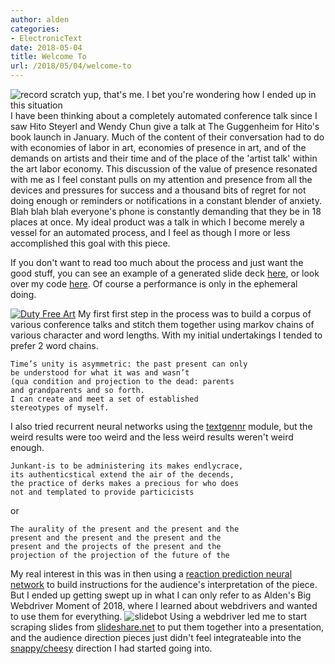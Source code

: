 ```yaml
---
author: alden
categories:
- ElectronicText
date: 2018-05-04
title: Welcome To
url: /2018/05/04/welcome-to
---
```

![*record scratch* yup, that's me. I bet you're wondering how I ended up in this situation](/images/1O3A0114.JPG)
I have been thinking about a completely automated conference talk since I saw Hito Steyerl and Wendy Chun give a talk at The Guggenheim for Hito's book launch in January. Much of the content of their conversation had to do with economies of labor in art, economies of presence in art, and of the demands on artists and their time and of the place of the 'artist talk' within the art labor economy. This discussion of the value of presence resonated with me as I feel constant pulls on my attention and presence from all the devices and pressures for success and a thousand bits of regret for not doing enough or reminders or notifications in a constant blender of anxiety. Blah blah blah everyone's phone is constantly demanding that they be in 18 places at once. My ideal product was a talk in which I become merely a vessel for an automated process, and I feel as though I more or less accomplished this goal with this piece.

If you don't want to read too much about the process and just want the good stuff, you can see an example of a generated slide deck [here](https://docs.google.com/presentation/d/1FGxM85ikyp8bNPNWEgepR7e0oRgiek6f-uUo-fsyyMs/edit?usp=sharing), or look over my code [here](https://github.com/miamiww/ElectronicText/tree/master/final_project). Of course a performance is only in the ephemeral doing.

[![Duty Free Art](http://images.e-flux-systems.com/43924124-F0B7-4856-8353-33447CDBCF88.jpg,2000)](http://www.e-flux.com/program/170589/double-u-s-book-launch-nbsp-duty-free-art-nbsp-and-supercommunity-at-the-guggenheim/)
My first first step in the process was to build a corpus of various conference talks and stitch them together using markov chains of various character and word lengths. With my initial undertakings I tended to prefer 2 word chains.
```
Time’s unity is asymmetric: the past present can only
be understood for what it was and wasn’t
(qua condition and projection to the dead: parents
and grandparents and so forth.
I can create and meet a set of established
stereotypes of myself.
```
I also tried recurrent neural networks using the [textgennr](https://github.com/minimaxir/textgenrnn) module, but the weird results were too weird and the less weird results weren't weird enough.
```
Junkant-is to be administering its makes endlycrace,
its authenticstical extend the air of the decends,
the practice of derks makes a precious for who does
not and templated to provide particicists
```
or
```
The aurality of the present and the present and the
present and the present and the present and the
present and the projects of the present and the
projection of the projection of the future of the
```
My real interest in this was in then using a [reaction prediction neural network](https://github.com/minimaxir/reactionrnn) to build instructions for the audience's interpretation of the piece. But I ended up getting swept up in what I can only refer to as Alden's Big Webdriver Moment of 2018, where I learned about webdrivers and wanted to use them for everything.
![slidebot](/images/lilslidebot.gif)
Using a webdriver led me to start scraping slides from [slideshare.net](https://www.slideshare.net/) to put them together into a presentation, and the audience direction pieces just didn't feel integrateable into the [snappy/cheesy](https://www.youtube.com/watch?v=gOa1fK5USXk) direction I had started going into.
